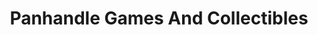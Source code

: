 ---
title: "Panhandle Games And Collectibles"
url: /martinsburg/panhandle-games-and-collectibles/
shop: charity
---